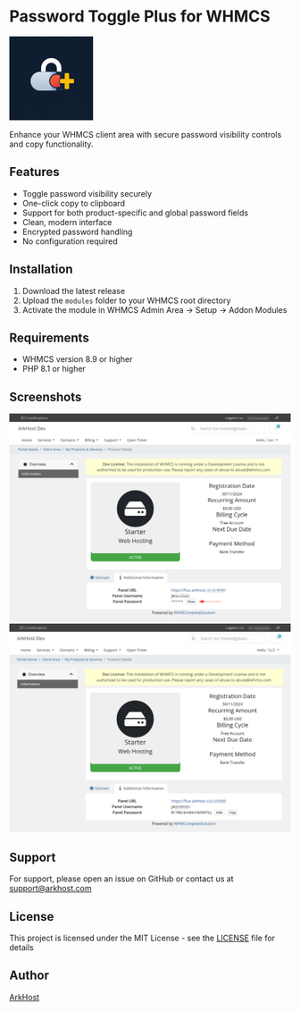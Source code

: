 # Password Toggle Plus for WHMCS
![Password Toggle Plus for WHMCS](https://github.com/ARKHOST21/whmcs-passwordtoggleplus/blob/main/images/password_toggle_plus150.jpeg?raw=true)

Enhance your WHMCS client area with secure password visibility controls and copy functionality.

## Features
- Toggle password visibility securely
- One-click copy to clipboard
- Support for both product-specific and global password fields
- Clean, modern interface
- Encrypted password handling
- No configuration required

## Installation
1. Download the latest release
2. Upload the `modules` folder to your WHMCS root directory
3. Activate the module in WHMCS Admin Area → Setup → Addon Modules

## Requirements
- WHMCS version 8.9 or higher
- PHP 8.1 or higher

## Screenshots
![1](https://github.com/ARKHOST21/whmcs-passwordtoggleplus/blob/main/images/1.png?raw=true)
![2](https://github.com/ARKHOST21/whmcs-passwordtoggleplus/blob/main/images/2.png?raw=true)

## Support
For support, please open an issue on GitHub or contact us at support@arkhost.com

## License
This project is licensed under the MIT License - see the [LICENSE](LICENSE) file for details

## Author
[ArkHost](https://arkhost.com)

